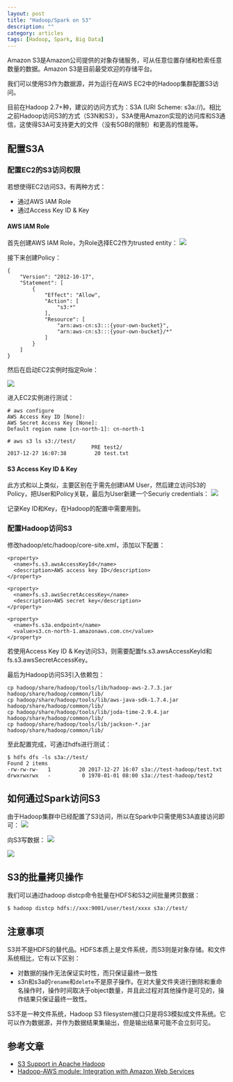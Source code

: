 ```yaml
---
layout: post
title: "Hadoop/Spark on S3"
description: ""
category: articles
tags: [Hadoop, Spark, Big Data]
---
```


Amazon S3是Amazon公司提供的对象存储服务，可从任意位置存储和检索任意数量的数据。Amazon S3是目前最受欢迎的存储平台。

我们可以使用S3作为数据源，并为运行在AWS EC2中的Hadoop集群配置S3访问。

目前在Hadoop 2.7+种，建议的访问方式为：S3A (URI Scheme: s3a://)。相比之前Hadoop访问S3的方式（S3N和S3），S3A使用Amazon实现的访问库和S3通信，这使得S3A可支持更大的文件（没有5GB的限制）和更高的性能等。

## 配置S3A
### 配置EC2的S3访问权限
若想使得EC2访问S3，有两种方式：

* 通过AWS IAM Role
* 通过Access Key ID & Key

#### AWS IAM Role
首先创建AWS IAM Role，为Role选择EC2作为trusted entity：
![](/images/15144456691218.jpg)

接下来创建Policy：

```
{
    "Version": "2012-10-17",
    "Statement": [
        {
            "Effect": "Allow",
            "Action": [
                "s3:*"
            ],
            "Resource": [
                "arn:aws-cn:s3:::{your-own-bucket}",
                "arn:aws-cn:s3:::{your-own-bucket}/*"
            ]
        }
    ]
}
```

然后在启动EC2实例时指定Role：

![](/images/15144459245579.jpg)

进入EC2实例进行测试：

```
# aws configure
AWS Access Key ID [None]:
AWS Secret Access Key [None]:
Default region name [cn-north-1]: cn-north-1

# aws s3 ls s3://test/
                           PRE test2/
2017-12-27 16:07:38         20 test.txt
```

#### S3 Access Key ID & Key
此方式和以上类似，主要区别在于需先创建IAM User，然后建立访问S3的Policy，把User和Policy关联，最后为User新建一个Securiy credentials：
![](/images/15144467325509.jpg)

记录Key ID和Key，在Hadoop的配置中需要用到。

### 配置Hadoop访问S3
修改hadoop/etc/hadoop/core-site.xml，添加以下配置：

```
<property>
  <name>fs.s3.awsAccessKeyId</name>
  <description>AWS access key ID</description>
</property>

<property>
  <name>fs.s3.awsSecretAccessKey</name>
  <description>AWS secret key</description>
</property>

<property>
  <name>fs.s3a.endpoint</name>
  <value>s3.cn-north-1.amazonaws.com.cn</value>
</property>
```
若使用Access Key ID & Key访问S3，则需要配置fs.s3.awsAccessKeyId和fs.s3.awsSecretAccessKey。

最后为Hadoop访问S3引入依赖包：

```
cp hadoop/share/hadoop/tools/lib/hadoop-aws-2.7.3.jar hadoop/share/hadoop/common/lib/
cp hadoop/share/hadoop/tools/lib/aws-java-sdk-1.7.4.jar hadoop/share/hadoop/common/lib/
cp hadoop/share/hadoop/tools/lib/joda-time-2.9.4.jar hadoop/share/hadoop/common/lib/
cp hadoop/share/hadoop/tools/lib/jackson-*.jar hadoop/share/hadoop/common/lib/
```

至此配置完成，可通过hdfs进行测试：

```
$ hdfs dfs -ls s3a://test/
Found 2 items
-rw-rw-rw-   1         20 2017-12-27 16:07 s3a://test-hadoop/test.txt
drwxrwxrwx   -          0 1970-01-01 08:00 s3a://test-hadoop/test2
```

## 如何通过Spark访问S3
由于Hadoop集群中已经配置了S3访问，所以在Spark中只需使用S3A直接访问即可：
![](/images/15144474686495.jpg)

向S3写数据：
![](/images/15144477105956.jpg)

![](/images/15144477552889.jpg)

## S3的批量拷贝操作
我们可以通过hadoop distcp命令批量在HDFS和S3之间批量拷贝数据：

```
$ hadoop distcp hdfs://xxx:9001/user/test/xxxx s3a://test/
```

## 注意事项
S3并不是HDFS的替代品。HDFS本质上是文件系统，而S3则是对象存储。和文件系统相比，它有以下区别：

* 对数据的操作无法保证实时性，而只保证最终一致性
* s3n和s3a的`rename`和`delete`不是原子操作。在对大量文件夹进行删除和重命名操作时，操作时间取决于object数量，并且此过程对其他操作是可见的，操作结果只保证最终一致性。

S3不是一种文件系统，Hadoop S3 filesystem接口只是将S3模拟成文件系统。它可以作为数据源，并作为数据结果集输出，但是输出结果可能不会立刻可见。


## 参考文章
* [S3 Support in Apache Hadoop](https://wiki.apache.org/hadoop/AmazonS3)
* [Hadoop-AWS module: Integration with Amazon Web Services](https://hadoop.apache.org/docs/r2.8.0/hadoop-aws/tools/hadoop-aws/index.html#core-site.xml)


